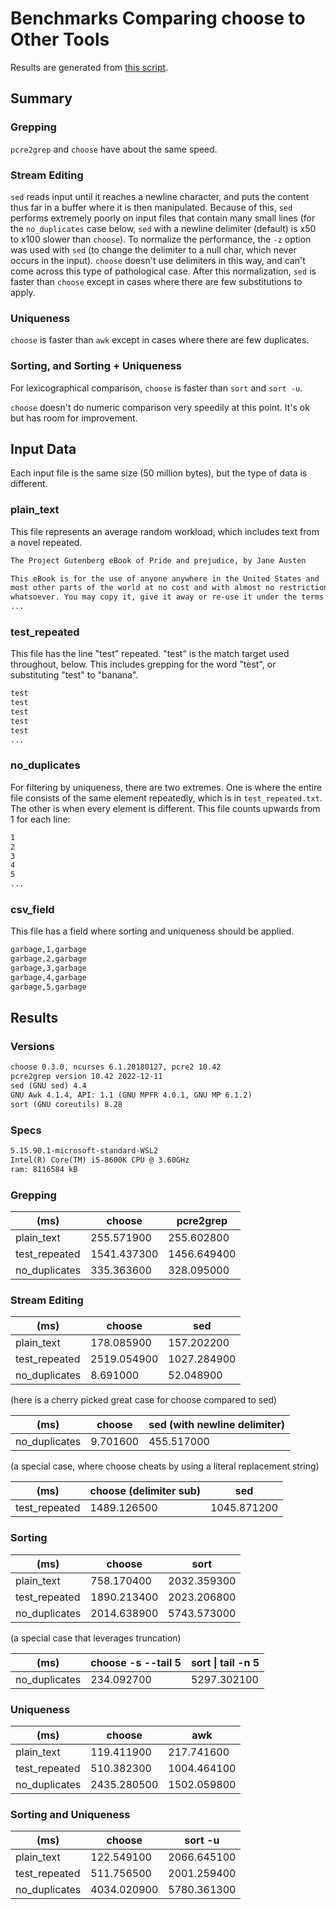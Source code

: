 # Benchmarks Comparing choose to Other Tools

Results are generated from [this script](./gen_perf_stats.bash).

## Summary

### Grepping

`pcre2grep` and `choose` have about the same speed.

### Stream Editing

`sed` reads input until it reaches a newline character, and puts the content thus far in a buffer where it is then manipulated. Because of this, `sed` performs extremely poorly on input files that contain many small lines (for the `no_duplicates` case below, `sed` with a newline delimiter (default) is x50 to x100 slower than `choose`). To normalize the performance, the `-z` option was used with `sed` (to change the delimiter to a null char, which never occurs in the input). `choose` doesn't use delimiters in this way, and can't come across this type of pathological case. After this normalization, `sed` is faster than `choose` except in cases where there are few substitutions to apply.

### Uniqueness

`choose` is faster than `awk` except in cases where there are few duplicates.

### Sorting, and Sorting + Uniqueness

For lexicographical comparison, `choose` is faster than `sort` and `sort -u`.

`choose` doesn't do numeric comparison very speedily at this point. It's ok but has room for improvement.

## Input Data

Each input file is the same size (50 million bytes), but the type of data is different.

### plain_text

This file represents an average random workload, which includes text from a novel repeated.

```txt
The Project Gutenberg eBook of Pride and prejudice, by Jane Austen

This eBook is for the use of anyone anywhere in the United States and
most other parts of the world at no cost and with almost no restrictions
whatsoever. You may copy it, give it away or re-use it under the terms
...
```

### test_repeated

This file has the line "test" repeated. "test" is the match target used throughout, below. This includes grepping for the word "test", or substituting "test" to "banana".

```txt
test
test
test
test
test
...
```

### no_duplicates

For filtering by uniqueness, there are two extremes. One is where the entire file consists of the same element repeatedly, which is in `test_repeated.txt`. The other is when every element is different. This file counts upwards from 1 for each line:

```txt
1
2
3
4
5
...
```

### csv_field

This file has a field where sorting and uniqueness should be applied.

```txt
garbage,1,garbage
garbage,2,garbage
garbage,3,garbage
garbage,4,garbage
garbage,5,garbage
```

## Results

### Versions
```txt
choose 0.3.0, ncurses 6.1.20180127, pcre2 10.42
pcre2grep version 10.42 2022-12-11
sed (GNU sed) 4.4
GNU Awk 4.1.4, API: 1.1 (GNU MPFR 4.0.1, GNU MP 6.1.2)
sort (GNU coreutils) 8.28
```
### Specs
```txt
5.15.90.1-microsoft-standard-WSL2
Intel(R) Core(TM) i5-8600K CPU @ 3.60GHz
ram: 8116584 kB
```

### Grepping

| (ms)             | choose | pcre2grep  |
|------------------|--------|------------|
| plain_text       | 255.571900 | 255.602800 | 
| test_repeated    | 1541.437300 | 1456.649400 | 
| no_duplicates    | 335.363600 | 328.095000 | 

### Stream Editing

| (ms)             | choose | sed  |
|------------------|--------|------|
| plain_text       | 178.085900 | 157.202200 | 
| test_repeated    | 2519.054900 | 1027.284900 | 
| no_duplicates    | 8.691000 | 52.048900 | 

(here is a cherry picked great case for choose compared to sed)

| (ms)             | choose | sed (with newline delimiter) |
|------------------|--------|------|
| no_duplicates    | 9.701600 | 455.517000 | 

(a special case, where choose cheats by using a literal replacement string)

| (ms)             | choose (delimiter sub) | sed |
|------------------|------------------------|-----|
| test_repeated    | 1489.126500 | 1045.871200 | 

### Sorting 

| (ms)             | choose | sort |
|------------------|--------|------|
| plain_text       | 758.170400 | 2032.359300 | 
| test_repeated    | 1890.213400 | 2023.206800 | 
| no_duplicates    | 2014.638900 | 5743.573000 | 

(a special case that leverages truncation)


| (ms)             | choose -s --tail 5 | sort \| tail -n 5 |
|------------------|--------|------|
| no_duplicates    | 234.092700 | 5297.302100 | 

### Uniqueness

| (ms)             | choose | awk |
|------------------|--------|-----|
| plain_text       | 119.411900 | 217.741600 | 
| test_repeated    | 510.382300 | 1004.464100 | 
| no_duplicates    | 2435.280500 | 1502.059800 | 

### Sorting and Uniqueness 

| (ms)             | choose | sort -u |
|------------------|--------|---------|
| plain_text       | 122.549100 | 2066.645100 | 
| test_repeated    | 511.756500 | 2001.259400 | 
| no_duplicates    | 4034.020900 | 5780.361300 | 
